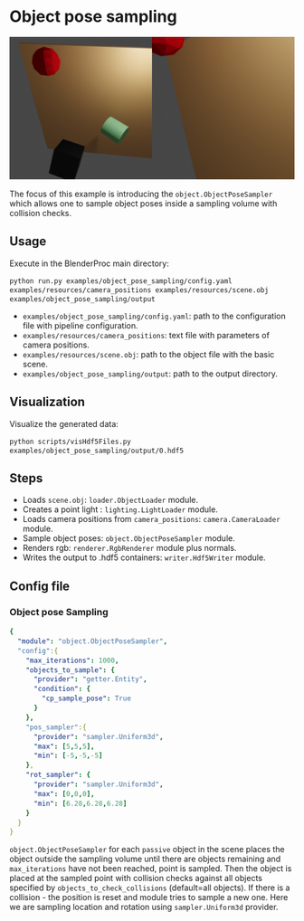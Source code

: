 # Object pose sampling

![](rendering.png)

The focus of this example is introducing the `object.ObjectPoseSampler` which allows one to sample object poses inside a sampling volume with collision checks.

## Usage

Execute in the BlenderProc main directory:

```
python run.py examples/object_pose_sampling/config.yaml examples/resources/camera_positions examples/resources/scene.obj examples/object_pose_sampling/output
``` 

* `examples/object_pose_sampling/config.yaml`: path to the configuration file with pipeline configuration.
* `examples/resources/camera_positions`: text file with parameters of camera positions.
* `examples/resources/scene.obj`: path to the object file with the basic scene.
* `examples/object_pose_sampling/output`: path to the output directory.

## Visualization

Visualize the generated data:

```
python scripts/visHdf5Files.py examples/object_pose_sampling/output/0.hdf5
```

## Steps

* Loads `scene.obj`: `loader.ObjectLoader` module.
* Creates a point light : `lighting.LightLoader` module.
* Loads camera positions from `camera_positions`: `camera.CameraLoader` module.
* Sample object poses: `object.ObjectPoseSampler` module.
* Renders rgb: `renderer.RgbRenderer` module plus normals.
* Writes the output to .hdf5 containers: `writer.Hdf5Writer` module.

## Config file

### Object pose Sampling

```yaml
{
  "module": "object.ObjectPoseSampler",
  "config":{
    "max_iterations": 1000,
    "objects_to_sample": {
      "provider": "getter.Entity",
      "condition": {
        "cp_sample_pose": True 
      }
    },
    "pos_sampler":{
      "provider": "sampler.Uniform3d",
      "max": [5,5,5],
      "min": [-5,-5,-5]
    },
    "rot_sampler": {
      "provider": "sampler.Uniform3d",
      "max": [0,0,0],
      "min": [6.28,6.28,6.28]
    }
  }
}
```
 
`object.ObjectPoseSampler` for each `passive` object in the scene places the object outside the sampling volume until there are objects remaining and `max_iterations` have not been reached, point is sampled.
Then the object is placed at the sampled point with collision checks against all objects specified by `objects_to_check_collisions` (default=all objects). If there is a collision - the position is reset and module tries to sample a new one.
Here we are sampling location and rotation using `sampler.Uniform3d` provider.
